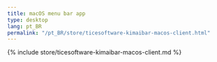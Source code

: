 ```yaml
---
title: macOS menu bar app
type: desktop
lang: pt_BR
permalink: "/pt_BR/store/ticesoftware-kimaibar-macos-client.html"
---
```


{% include store/ticesoftware-kimaibar-macos-client.md %}
